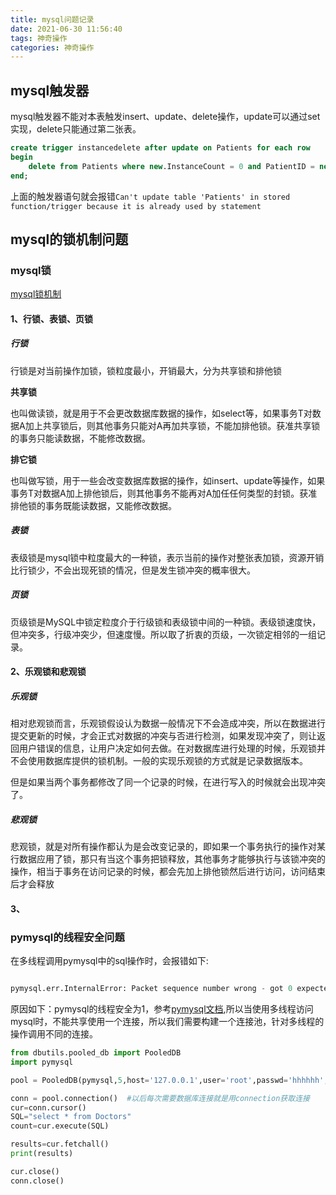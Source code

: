 ```yaml
---
title: mysql问题记录
date: 2021-06-30 11:56:40
tags: 神奇操作
categories: 神奇操作
---
```



## mysql触发器

mysql触发器不能对本表触发insert、update、delete操作，update可以通过set实现，delete只能通过第二张表。

```sql
create trigger instancedelete after update on Patients for each row
begin
	delete from Patients where new.InstanceCount = 0 and PatientID = new.PatientID and DoctorID = new.DoctorID ;
end;
```

上面的触发器语句就会报错`Can't update table 'Patients' in stored function/trigger because it is already used by statement`

## mysql的锁机制问题



### mysql锁

[mysql锁机制](https://blog.csdn.net/qq_38238296/article/details/88362999)

#### 1、行锁、表锁、页锁

##### 行锁

行锁是对当前操作加锁，锁粒度最小，开销最大，分为共享锁和排他锁

**共享锁**

也叫做读锁，就是用于不会更改数据库数据的操作，如select等，如果事务T对数据A加上共享锁后，则其他事务只能对A再加共享锁，不能加排他锁。获准共享锁的事务只能读数据，不能修改数据。

**排它锁**

也叫做写锁，用于一些会改变数据库数据的操作，如insert、update等操作，如果事务T对数据A加上排他锁后，则其他事务不能再对A加任任何类型的封锁。获准排他锁的事务既能读数据，又能修改数据。

##### 表锁

表级锁是mysql锁中粒度最大的一种锁，表示当前的操作对整张表加锁，资源开销比行锁少，不会出现死锁的情况，但是发生锁冲突的概率很大。

##### 页锁

页级锁是MySQL中锁定粒度介于行级锁和表级锁中间的一种锁。表级锁速度快，但冲突多，行级冲突少，但速度慢。所以取了折衷的页级，一次锁定相邻的一组记录。

#### 2、乐观锁和悲观锁

##### 乐观锁

相对悲观锁而言，乐观锁假设认为数据一般情况下不会造成冲突，所以在数据进行提交更新的时候，才会正式对数据的冲突与否进行检测，如果发现冲突了，则让返回用户错误的信息，让用户决定如何去做。在对数据库进行处理的时候，乐观锁并不会使用数据库提供的锁机制。一般的实现乐观锁的方式就是记录数据版本。

但是如果当两个事务都修改了同一个记录的时候，在进行写入的时候就会出现冲突了。


##### 悲观锁

悲观锁，就是对所有操作都认为是会改变记录的，即如果一个事务执行的操作对某行数据应用了锁，那只有当这个事务把锁释放，其他事务才能够执行与该锁冲突的操作，相当于事务在访问记录的时候，都会先加上排他锁然后进行访问，访问结束后才会释放

#### 3、

### pymysql的线程安全问题

在多线程调用pymysql中的sql操作时，会报错如下:

```python

pymysql.err.InternalError: Packet sequence number wrong - got 0 expected 1

```
   
原因如下：pymysql的线程安全为1，参考[pymysql文档](https://www.python.org/dev/peps/pep-0249/#threadsafety),所以当使用多线程访问mysql时，不能共享使用一个连接，所以我们需要构建一个连接池，针对多线程的操作调用不同的连接。

```python
from dbutils.pooled_db import PooledDB
import pymysql

pool = PooledDB(pymysql,5,host='127.0.0.1',user='root',passwd='hhhhhh',db='orthanc2',port=3306,setsession=['SET AUTOCOMMIT = 1']) # 5为连接池里的最多连接数，setsession=['SET AUTOCOMMIT = 1']是用来设置线程池是否打开自动更新的配置，0为False，1为True

conn = pool.connection()  #以后每次需要数据库连接就是用connection获取连接
cur=conn.cursor()
SQL="select * from Doctors"
count=cur.execute(SQL)

results=cur.fetchall()
print(results)

cur.close()
conn.close()


```



